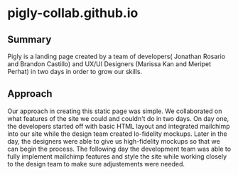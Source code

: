 # pigly-collab.github.io


## Summary

Pigly is a landing page created by a team of developers( Jonathan Rosario and Brandon Castillo) and UX/UI Designers (Marissa Kan and Meripet Perhat) in two days in order to grow our skills. 

## Approach
Our approach in creating this static page was simple. We collaborated on what features of the site we could and couldn't do in two days. On day one, the developers started off with basic HTML layout and integrated mailchimp
into our site while the design team created lo-fidelity mockups. Later in the day, the designers were able to give us high-fidelity mockups so that we can begin the process. The following day the development team was able to fully implement mailchimp features and style the site while working closely to the design team to make sure adjustements were needed.
